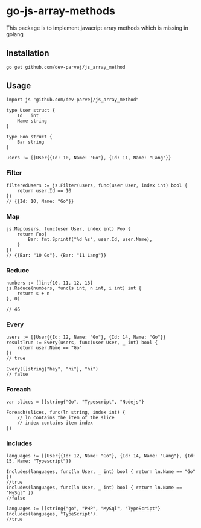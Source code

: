 # go-js-array-methods

This package is to implement javacript array methods which is missing in golang

## Installation

```
go get github.com/dev-parvej/js_array_method
```

## Usage

```
import js "github.com/dev-parvej/js_array_method"

type User struct {
	Id   int
	Name string
}

type Foo struct {
	Bar string
}

users := []User{{Id: 10, Name: "Go"}, {Id: 11, Name: "Lang"}}

```

### Filter

```
filteredUsers := js.Filter(users, func(user User, index int) bool {
    return user.Id == 10
})
// {{Id: 10, Name: "Go"}}

```

### Map

```
js.Map(users, func(user User, index int) Foo {
    return Foo{
        Bar: fmt.Sprintf("%d %s", user.Id, user.Name),
    }
})
// {{Bar: "10 Go"}, {Bar: "11 Lang"}}

```

### Reduce 
```
numbers := []int{10, 11, 12, 13}
js.Reduce(numbers, func(s int, n int, i int) int {
    return s + n
}, 0)

// 46
```

### Every

```
users := []User{{Id: 12, Name: "Go"}, {Id: 14, Name: "Go"}}
resultTrue := Every(users, func(user User, _ int) bool {
    return user.Name == "Go"
})
// true

Every([]string{"hey", "hi"}, "hi")
// false
```

### Foreach
```
var slices = []string{"Go", "Typescript", "Nodejs"}

Foreach(slices, func(ln string, index int) {
    // ln contains the item of the slice
    // index contains item index
})
```

### Includes

```
languages := []User{{Id: 12, Name: "Go"}, {Id: 14, Name: "Lang"}, {Id: 15, Name: "Typescript"}}

Includes(languages, func(ln User, _ int) bool { return ln.Name == "Go" })
//true
Includes(languages, func(ln User, _ int) bool { return ln.Name == "MySql" })
//false

languages := []string{"go", "PHP", "MySql", "TypeScript"}
Includes(languages, "TypeScript").
//true

```

